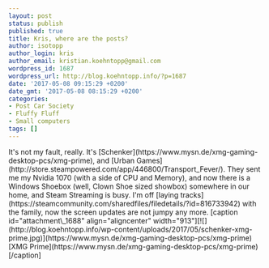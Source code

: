```yaml
---
layout: post
status: publish
published: true
title: Kris, where are the posts?
author: isotopp
author_login: kris
author_email: kristian.koehntopp@gmail.com
wordpress_id: 1687
wordpress_url: http://blog.koehntopp.info/?p=1687
date: '2017-05-08 09:15:29 +0200'
date_gmt: '2017-05-08 08:15:29 +0200'
categories:
- Post Car Society
- Fluffy Fluff
- Small computers
tags: []
---
```

<p>It's not my fault, really. It's [Schenker](https://www.mysn.de/xmg-gaming-desktop-pcs/xmg-prime), and [Urban Games](http://store.steampowered.com/app/446800/Transport_Fever/). They sent me my Nvidia 1070 (with a side of CPU and Memory), and now there is a Windows Shoebox (well, Clown Shoe sized showbox) somewhere in our home, and Steam Streaming is busy. I'm off [laying tracks](https://steamcommunity.com/sharedfiles/filedetails/?id=816733942) with the family, now the screen updates are not jumpy any more. [caption id="attachment\_1688" align="aligncenter" width="913"][![](http://blog.koehntopp.info/wp-content/uploads/2017/05/schenker-xmg-prime.jpg)](https://www.mysn.de/xmg-gaming-desktop-pcs/xmg-prime) [XMG Prime](https://www.mysn.de/xmg-gaming-desktop-pcs/xmg-prime)[/caption]</p>
